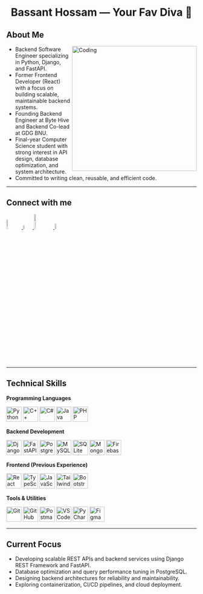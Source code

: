 <h1 align="center">Bassant Hossam — Your Fav Diva 🎀</h1>

<h2>About Me</h2>
<img align="right" alt="Coding" width="330" src="https://media.giphy.com/media/3oKIPnAiaMCws8nOsE/giphy.gif">

- Backend Software Engineer specializing in Python, Django, and FastAPI.  
- Former Frontend Developer (React) with a focus on building scalable, maintainable backend systems.  
- Founding Backend Engineer at Byte Hive and Backend Co-lead at GDG BNU.  
- Final-year Computer Science student with strong interest in API design, database optimization, and system architecture.  
- Committed to writing clean, reusable, and efficient code.  

---

<h2>Connect with me </h2>
<p align="left">
  <a href="https://www.linkedin.com/in/bassant-hossam-5a4177264/" target="_blank">
    <img src="https://img.shields.io/badge/LinkedIn-12100E?logo=linkedin&logoColor=white" width="8%" alt="LinkedIn" />
  </a>

  <a href="https://x.com/bassanthossammm?s=21" target="_blank">
    <img src="https://img.shields.io/badge/X-12100E?logo=x&logoColor=white" width="5%" alt="X" />
  </a>

  <a href="https://medium.com/@bassant.hos04" target="_blank">
    <img src="https://img.shields.io/badge/Medium-12100E?logo=medium&logoColor=white" width="10%" alt="Medium" />
  </a>

  <a href="mailto:bassanthosamm1@outlook.com" target="_blank">
    <img src="https://img.shields.io/badge/Email-12100E?logo=microsoft-outlook&logoColor=white" width="6%" alt="Email" />
  </a>
</p>


---

<h2>Technical Skills</h2>

**Programming Languages**  
<div align="left">
  <img src="https://skillicons.dev/icons?i=python" height="40" alt="Python" />
  <img src="https://skillicons.dev/icons?i=cpp" height="40" alt="C++" />
  <img src="https://skillicons.dev/icons?i=cs" height="40" alt="C#" />
  <img src="https://skillicons.dev/icons?i=java" height="40" alt="Java" />
  <img src="https://skillicons.dev/icons?i=php" height="40" alt="PHP" />
</div>

**Backend Development**  
<div align="left">
  <img src="https://skillicons.dev/icons?i=django" height="40" alt="Django" />
  <img src="https://skillicons.dev/icons?i=fastapi" height="40" alt="FastAPI" />
  <img src="https://skillicons.dev/icons?i=postgres" height="40" alt="PostgreSQL" />
  <img src="https://skillicons.dev/icons?i=mysql" height="40" alt="MySQL" />
  <img src="https://skillicons.dev/icons?i=sqlite" height="40" alt="SQLite" />
  <img src="https://skillicons.dev/icons?i=mongodb" height="40" alt="MongoDB" />
  <img src="https://skillicons.dev/icons?i=firebase" height="40" alt="Firebase" />
</div>

**Frontend (Previous Experience)**  
<div align="left">
  <img src="https://skillicons.dev/icons?i=react" height="40" alt="React" />
  <img src="https://skillicons.dev/icons?i=ts" height="40" alt="TypeScript" />
  <img src="https://skillicons.dev/icons?i=js" height="40" alt="JavaScript" />
  <img src="https://skillicons.dev/icons?i=tailwind" height="40" alt="Tailwind" />
  <img src="https://skillicons.dev/icons?i=bootstrap" height="40" alt="Bootstrap" />
</div>

**Tools & Utilities**  
<div align="left">
  <img src="https://skillicons.dev/icons?i=git" height="40" alt="Git" />
  <img src="https://skillicons.dev/icons?i=github" height="40" alt="GitHub" />
  <img src="https://skillicons.dev/icons?i=postman" height="40" alt="Postman" />
  <img src="https://skillicons.dev/icons?i=vscode" height="40" alt="VSCode" />
  <img src="https://skillicons.dev/icons?i=pycharm" height="40" alt="PyCharm" />
  <img src="https://skillicons.dev/icons?i=figma" height="40" alt="Figma" />
</div>

---

<h2>Current Focus</h2>

- Developing scalable REST APIs and backend services using Django REST Framework and FastAPI.  
- Database optimization and query performance tuning in PostgreSQL.  
- Designing backend architectures for reliability and maintainability.  
- Exploring containerization, CI/CD pipelines, and cloud deployment.  

